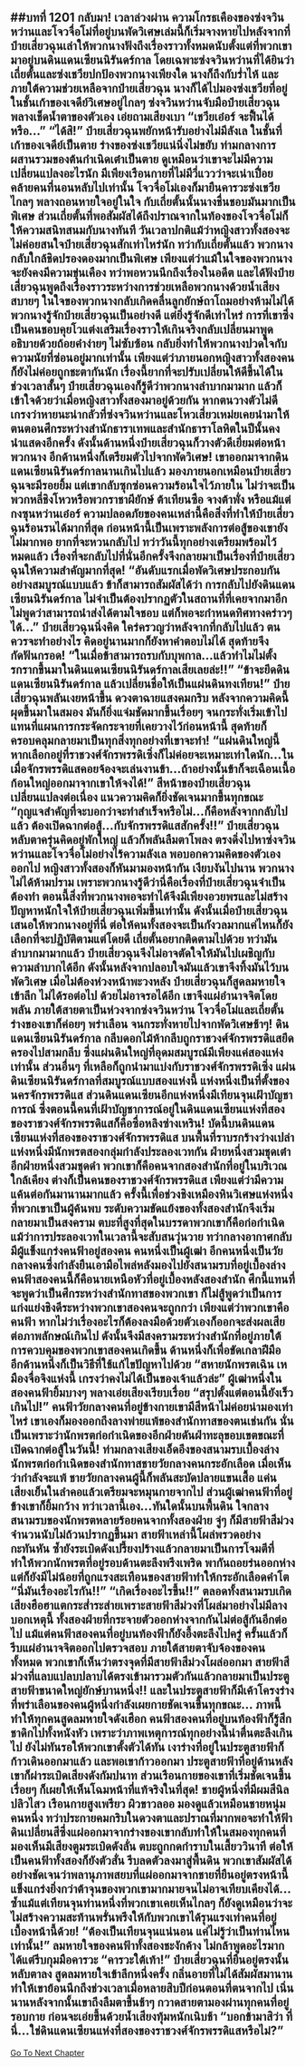 ##บทที่ 1201 กลับมา!
เวลาล่วงผ่าน ความโกรธเคืองของซ่งจวินหว่านและโจวจื่อโม่ที่อยู่บนพัดวิเศษเล่มนี้ก็เริ่มจางหายไปหลังจากที่ป๋ายเสี่ยวฉุนเล่าให้พวกนางฟังถึงเรื่องราวทั้งหมดนับตั้งแต่ที่พวกเขามาอยู่บนดินแดนเซียนนิรันดร์กาล
โดยเฉพาะซ่งจวินหว่านที่ได้ยินว่าเถี่ยตั้นและซ่งเชวียปกป้องพวกนางเพียงใด นางก็ถึงกับร่ำไห้ และภายใต้ความช่วยเหลือจากป๋ายเสี่ยวฉุน นางก็ได้ไปมองซ่งเชวียที่อยู่ในชั้นเก้าของเจดีย์วิเศษอยู่ไกลๆ ซ่งจวินหว่านจับมือป๋ายเสี่ยวฉุนพลางเช็ดน้ำตาของตัวเอง เอ่ยถามเสียงเบา
“เชวียเอ๋อร์ จะฟื้นได้หรือ...”
“ได้สิ!” ป๋ายเสี่ยวฉุนพยักหน้ารับอย่างไม่มีลังเล
ในชั้นที่เก้าของเจดีย์เป็นตาย ร่างของซ่งเชวียแน่นิ่งไม่ขยับ ท่ามกลางการผสานรวมของต้นกำเนิดเต๋าเป็นตาย ดูเหมือนว่าเขาจะไม่มีความเปลี่ยนแปลงอะไรนัก มีเพียงเรือนกายที่ไม่มีวี่แววว่าจะเน่าเปื่อย คล้ายคนที่นอนหลับไปเท่านั้น
โจวจื่อโม่เองก็มายืนคารวะซ่งเชวียไกลๆ พลางถอนหายใจอยู่ในใจ กับเถี่ยตั้นนั้นนางชื่นชอบมันมากเป็นพิเศษ ส่วนเถี่ยตั้นที่พอสัมผัสได้ถึงปราณจากในท้องของโจวจื่อโม่ก็ให้ความสนิทสนมกับนางทันที วันเวลาปกติแม้ว่าหญิงสาวทั้งสองจะไม่ค่อยสนใจป๋ายเสี่ยวฉุนสักเท่าไหร่นัก ทว่ากับเถี่ยตั้นแล้ว พวกนางกลับใกล้ชิดปรองดองมากเป็นพิเศษ
เพียงแต่ว่าแม้ในใจของพวกนางจะยังคงมีความขุ่นเคือง ทว่าพอหวนนึกถึงเรื่องในอดีต และได้ฟังป๋ายเสี่ยวฉุนพูดถึงเรื่องราวระหว่างการช่วยเหลือพวกนางด้วยน้ำเสียงสบายๆ ในใจของพวกนางกลับเกิดคลื่นลูกยักษ์ถาโถมอย่างห้ามไม่ได้
พวกนางรู้จักป๋ายเสี่ยวฉุนเป็นอย่างดี แต่ยิ่งรู้จักดีเท่าไหร่ การที่เขาซึ่งเป็นคนชอบคุยโวแต่งเสริมเรื่องราวให้เกินจริงกลับเปลี่ยนมาพูดอธิบายด้วยถ้อยคำง่ายๆ ไม่ซับซ้อน กลับยิ่งทำให้พวกนางปวดใจกับความนัยที่ซ่อนอยู่มากเท่านั้น
เพียงแต่ว่าภายนอกหญิงสาวทั้งสองคนก็ยังไม่ค่อยถูกชะตากันนัก เรื่องนี้ยากที่จะปรับเปลี่ยนให้ดีขึ้นได้ในช่วงเวลาสั้นๆ
ป๋ายเสี่ยวฉุนเองก็รู้ดีว่าพวกนางลำบากมามาก แล้วก็เข้าใจด้วยว่าเมื่อหญิงสาวทั้งสองมาอยู่ด้วยกัน หากตนวางตัวไม่ดี เกรงว่าหายนะน่ากลัวที่ซ่งจวินหว่านและโหวเสี่ยวเหม่ยเคยนำมาให้ตนตอนศึกระหว่างสำนักธาราเทพและสำนักธาราโลหิตในปีนั้นคงนำแสดงอีกครั้ง
ดังนั้นด้านหนึ่งป๋ายเสี่ยวฉุนก็วางตัวดีเยี่ยมต่อหน้าพวกนาง อีกด้านหนึ่งก็เตรียมตัวไปจากพัดวิเศษ!
เขาออกมาจากดินแดนเซียนนิรันดร์กาลนานเกินไปแล้ว มองภายนอกเหมือนป๋ายเสี่ยวฉุนจะมีรอยยิ้ม แต่เขากลับซุกซ่อนความร้อนใจไว้ภายใน ไม่ว่าจะเป็นพวกหลี่ชิงโหวหรือพวกราชาผียักษ์ ต้าเทียนซือ จางต้าพั่ง หรือแม้แต่กงซุนหว่านเอ๋อร์ ความปลอดภัยของคนเหล่านี้คือสิ่งที่ทำให้ป๋ายเสี่ยวฉุนร้อนรนได้มากที่สุด
ก่อนหน้านี้เป็นเพราะพลังการต่อสู้ของเขายังไม่มากพอ ยากที่จะหวนกลับไป ทว่าวันนี้ทุกอย่างเตรียมพร้อมไว้หมดแล้ว เรื่องที่จะกลับไปที่นั่นอีกครั้งจึงกลายมาเป็นเรื่องที่ป๋ายเสี่ยวฉุนให้ความสำคัญมากที่สุด!
“อันดับแรกเมื่อพัดวิเศษประกอบกันอย่างสมบูรณ์แบบแล้ว ข้าก็สามารถสัมผัสได้ว่า การกลับไปยังดินแดนเซียนนิรันดร์กาล ไม่จำเป็นต้องปรากฏตัวในสถานที่ที่เคยจากมาอีก ไม่พูดว่าสามารถนำส่งได้ตามใจชอบ แต่ก็พอจะกำหนดทิศทางคร่าวๆ ได้...” ป๋ายเสี่ยวฉุนนิ่งคิด ใคร่ครวญว่าหลังจากที่กลับไปแล้ว ตนควรจะทำอย่างไร
คิดอยู่นานมากก็ยังหาคำตอบไม่ได้ สุดท้ายจึงกัดฟันกรอด!
“ในเมื่อข้าสามารถรบกับบุพกาล...แล้วทำไมไม่ตั้งรกรากขึ้นมาในดินแดนเซียนนิรันดร์กาลเสียเลยล่ะ!!”
“ข้าจะยึดดินแดนเซียนนิรันดร์กาล แล้วเปลี่ยนชื่อให้เป็นแผ่นดินทงเทียน!” ป๋ายเสี่ยวฉุนพลันเงยหน้าขึ้น ดวงตาฉายแสงคมกริบ หลังจากความคิดนี้ผุดขึ้นมาในสมอง มันก็ยิ่งแจ่มชัดมากขึ้นเรื่อยๆ จนกระทั่งเริ่มเข้าไปแทนที่แผนการกระจัดกระจายที่เคยวางไว้ก่อนหน้านี้ สุดท้ายก็ครอบคลุมกลายมาเป็นทุกสิ่งทุกอย่างที่เขาจะทำ!
“แผ่นดินใหญ่นี้ หากเลือกอยู่ที่ราชวงศ์จักรพรรดิเซิ่งก็ไม่ค่อยจะเหมาะเท่าใดนัก...ในเมื่อจักรพรรดิแสคอยจ้องจะเล่นงานข้า...ถ้าอย่างนั้นข้าก็จะเฉือนเนื้อก้อนใหญ่ออกมาจากเขาให้จงได้!” สีหน้าของป๋ายเสี่ยวฉุนเปลี่ยนแปลงต่อเนื่อง แนวความคิดก็ยิ่งชัดเจนมากขึ้นทุกขณะ
“กุญแจสำคัญที่จะบอกว่าจะทำสำเร็จหรือไม่...ก็คือหลังจากกลับไปแล้ว ต้องเปิดฉากต่อสู้...กับจักรพรรดิแสสักครั้ง!!” ป๋ายเสี่ยวฉุนหลับตาครุ่นคิดอยู่พักใหญ่ แล้วก็พลันลืมตาโพลง ตรงดิ่งไปหาซ่งจวินหว่านและโจวจื่อโม่อย่างไร้ความลังเล พอบอกความคิดของตัวเองออกไป หญิงสาวทั้งสองก็หันมามองหน้ากัน เงียบงันไปนาน
พวกนางไม่ได้ห้ามปราม เพราะพวกนางรู้ดีว่านี่คือเรื่องที่ป๋ายเสี่ยวฉุนจำเป็นต้องทำ ตอนนี้สิ่งที่พวกนางพอจะทำได้จึงมีเพียงอวยพรและไม่สร้างปัญหาหนักใจให้ป๋ายเสี่ยวฉุนเพิ่มขึ้นเท่านั้น
ดังนั้นเมื่อป๋ายเสี่ยวฉุนเสนอให้พวกนางอยู่ที่นี่ ต่อให้คนทั้งสองจะเป็นกังวลมากแค่ไหนก็ยังเลือกที่จะปฏิบัติตามแต่โดยดี
เถี่ยตั้นอยากติดตามไปด้วย ทว่ามันลำบากมามากแล้ว ป๋ายเสี่ยวฉุนจึงไม่อาจตัดใจให้มันไปเผชิญกับความลำบากได้อีก ดังนั้นหลังจากปลอบใจมันแล้วเขาจึงทิ้งมันไว้บนพัดวิเศษ เมื่อไม่ต้องห่วงหน้าพะวงหลัง ป๋ายเสี่ยวฉุนก็สูดลมหายใจเข้าลึก ไม่ได้รอต่อไป ด้วยไม่อาจรอได้อีก เขาจึงแผ่อำนาจจิตโดยพลัน ภายใต้สายตาเป็นห่วงจากซ่งจวินหว่าน โจวจื่อโม่และเถี่ยตั้น ร่างของเขาก็ค่อยๆ พร่าเลือน จนกระทั่งหายไปจากพัดวิเศษช้าๆ!
ดินแดนเซียนนิรันดร์กาล กลีบดอกไม้ห้ากลีบถูกราชวงศ์จักรพรรดิแสยึดครองไปสามกลีบ ซึ่งแผ่นดินใหญ่ที่อุดมสมบูรณ์มีเพียงแค่สองแห่งเท่านั้น ส่วนอื่นๆ ที่เหลือก็ถูกนำมาแบ่งกับราชวงศ์จักรพรรดิเซิ่ง
แผ่นดินเซียนนิรันดร์กาลที่สมบูรณ์แบบสองแห่งนี้ แห่งหนึ่งเป็นที่ตั้งของนครจักรพรรดิแส ส่วนดินแดนเซียนอีกแห่งหนึ่งมีเทียนจุนเฝ้าบัญชาการณ์ ซึ่งตอนนี้คนที่เฝ้าบัญชาการณ์อยู่ในดินแดนเซียนแห่งที่สองของราชวงศ์จักรพรรดิแสก็คือซื่อหลิงซ่างเหริน!
บัดนี้บนดินแดนเซียนแห่งที่สองของราชวงศ์จักรพรรดิแส บนพื้นที่ราบรกร้างว่างเปล่าแห่งหนึ่งมีนักพรตสองกลุ่มกำลังประลองเวทกัน ฝ่ายหนึ่งสวมชุดเต๋า อีกฝ่ายหนึ่งสวมชุดดำ พวกเขาก็คือคนจากสองสำนักที่อยู่ในบริเวณใกล้เคียง ต่างก็เป็นคนของราชวงศ์จักรพรรดิแส เพียงแต่ว่ามีความแค้นต่อกันมานานมากแล้ว
ครั้งนี้เพื่อช่วงชิงเหมืองหินวิเศษแห่งหนึ่งที่พวกเขาเป็นผู้ค้นพบ ระดับความขัดแย้งของทั้งสองสำนักจึงเริ่มกลายมาเป็นสงคราม ตบะที่สูงที่สุดในบรรดาพวกเขาก็คือก่อกำเนิด แม้ว่าการประลองเวทในเวลานี้จะสับสนวุ่นวาย ทว่ากลางอากาศกลับมีผู้แข็งแกร่งคนฟ้าอยู่สองคน คนหนึ่งเป็นผู้เฒ่า อีกคนหนึ่งเป็นวัยกลางคนซึ่งกำลังยืนเอามือไพล่หลังมองไปยังสนามรบที่อยู่เบื้องล่าง
คนฟ้าสองคนนี้ก็คือนายเหนือหัวที่อยู่เบื้องหลังสองสำนัก ศึกนี้แทนที่จะพูดว่าเป็นศึกระหว่างสำนักทาสของพวกเขา ก็ไม่สู้พูดว่าเป็นการแก่งแย่งชิงดีระหว่างพวกเขาสองคนจะถูกกว่า
เพียงแต่ว่าพวกเขาคือคนฟ้า หากไม่ว่าเรื่องอะไรก็ต้องลงมือด้วยตัวเองก็ออกจะส่งผลเสียต่อภาพลักษณ์เกินไป ดังนั้นจึงมีสงครามระหว่างสำนักที่อยู่ภายใต้การควบคุมของพวกเขาสองคนเกิดขึ้น ด้านหนึ่งก็เพื่อขัดเกลาฝีมือ อีกด้านหนึ่งก็เป็นวิธีที่ใช้แก้ไขปัญหาไปด้วย
“สหายนักพรตเฉิน เหมืองจื่อจิงแห่งนี้ เกรงว่าคงไม่ได้เป็นของเจ้าแล้วล่ะ” ผู้เฒ่าหนึ่งในสองคนฟ้ายิ้มบางๆ พลางเอ่ยเสียงเรียบเรื่อย
“สรุปตั้งแต่ตอนนี้ยังเร็วเกินไป!” คนฟ้าวัยกลางคนที่อยู่ข้างกายเขามีสีหน้าไม่ค่อยน่ามองเท่าไหร่ เขาเองก็มองออกถึงลางพ่ายแพ้ของสำนักทาสของตนเช่นกัน นั่นเป็นเพราะว่านักพรตก่อกำเนิดของอีกฝ่ายดันฝ่าทะลุขอบเขตขณะที่เปิดฉากต่อสู้ในวันนี้!
ท่ามกลางเสียงเอ็ดอึงของสนามรบเบื้องล่าง นักพรตก่อกำเนิดของสำนักทาสชายวัยกลางคนกระอักเลือด เมื่อเห็นว่ากำลังจะแพ้ ชายวัยกลางคนผู้นี้ก็พลันสะบัดปลายแขนเสื้อ แค่นเสียงเย็นในลำคอแล้วเตรียมจะหมุนกายจากไป ส่วนผู้เฒ่าคนฟ้าที่อยู่ข้างเขาก็ยิ้มกว้าง
ทว่าเวลานี้เอง...ทันใดนั้นบนพื้นดิน ใจกลางสนามรบของนักพรตหลายร้อยคนจากทั้งสองฝ่าย จู่ๆ ก็มีสายฟ้าสีม่วงจำนวนนับไม่ถ้วนปรากฏขึ้นมา
สายฟ้าเหล่านี้โผล่พรวดอย่างกะทันหัน ซ้ำยังระเบิดดังเปรี้ยงปร้างแล้วกลายมาเป็นการโจมตีที่ทำให้พวกนักพรตที่อยู่รอบด้านตะลึงพรึงเพริด พากันถอยร่นออกห่าง แต่ก็ยังมีไม่น้อยที่ถูกแรงสะเทือนของสายฟ้าทำให้กระอักเลือดคำโต
“นี่มันเรื่องอะไรกัน!!”
“เกิดเรื่องอะไรขึ้น!!” ตลอดทั้งสนามรบเกิดเสียงฮือฮาแตกระส่ำระส่ายเพราะสายฟ้าสีม่วงที่โผล่มาอย่างไม่มีลางบอกเหตุนี้ ทั้งสองฝ่ายที่กระจายตัวออกห่างจากกันไม่ต่อสู้กันอีกต่อไป แม้แต่คนฟ้าสองคนที่อยู่บนท้องฟ้าก็ยังอึ้งตะลึงไปครู่ ครั้นแล้วก็รีบแผ่อำนาจจิตออกไปตรวจสอบ
ภายใต้สายตาจับจ้องของคนทั้งหมด พวกเขาก็เห็นว่าตรงจุดที่มีสายฟ้าสีม่วงโผล่ออกมา สายฟ้าสีม่วงที่แลบแปลบปลาบได้ตรงเข้ามารวมตัวกันแล้วกลายมาเป็นประตูสายฟ้าขนาดใหญ่ยักษ์บานหนึ่ง!!
และในประตูสายฟ้าก็มีเค้าโครงร่างที่พร่าเลือนของคนผู้หนึ่งกำลังเผยกายชัดเจนขึ้นทุกขณะ...
ภาพนี้ทำให้ทุกคนสูดลมหายใจดังเฮือก คนฟ้าสองคนที่อยู่บนท้องฟ้าก็รู้สึกชาดิกไปทั้งหนังหัว เพราะว่าภาพเหตุการณ์ทุกอย่างนี้น่าตื่นตะลึงเกินไป
ยังไม่ทันรอให้พวกเขาตั้งตัวได้ทัน เงาร่างที่อยู่ในประตูสายฟ้าก็ก้าวเดินออกมาแล้ว และพอเขาก้าวออกมา ประตูสายฟ้าที่อยู่ด้านหลังเขาก็ผ่าระเบิดเสียงดังกัมปนาท ส่วนเรือนกายของเขาที่เริ่มชัดเจนขึ้นเรื่อยๆ ก็เผยให้เห็นโฉมหน้าที่แท้จริงในที่สุด!
ชายผู้หนึ่งที่มีผมสีนิลปลิวไสว เรือนกายสูงเพรียว ผิวขาวลออ มองดูแล้วเหมือนชายหนุ่มคนหนึ่ง ทว่าประกายคมกริบในดวงตาและปราณที่มากพอจะทำให้ฟ้าดินเปลี่ยนสีซึ่งแผ่ออกมาจากร่างของเขากลับทำให้ในสมองทุกคนที่มองเห็นมีเสียงตูมระเบิดดังลั่น ตบะถูกกดกำราบในเสี้ยววินาที ต่อให้เป็นคนฟ้าทั้งสองก็ยังตัวสั่น รีบลดตัวลงมาสู่พื้นดิน พวกเขาสัมผัสได้อย่างชัดเจนว่าพลานุภาพสยบที่แผ่ออกมาจากชายที่ยืนอยู่ตรงหน้านี้แข็งแกร่งยิ่งกว่าต้าจุนของพวกเขามากมายจนไม่อาจเทียบเคียงได้...
ซ้ำแม้แต่เทียนจุนท่านหนึ่งที่พวกเขาเคยเห็นไกลๆ ก็ยังดูเหมือนว่าจะไม่สร้างความสะท้านพรั่นพรึงให้กับพวกเขาได้รุนแรงเท่าคนที่อยู่เบื้องหน้านี้ด้วย!
“ต้องเป็นเทียนจุนแน่นอน แค่ไม่รู้ว่าเป็นท่านไหนเท่านั้น!” ลมหายใจของคนฟ้าทั้งสองชะงักค้าง ไม่กล้าพูดอะไรมาก ได้แต่รีบกุมมือคารวะ
“คารวะใต้เท้า!”
ป๋ายเสี่ยวฉุนที่ยืนอยู่ตรงนั้นหลับตาลง สูดลมหายใจเข้าลึกหนึ่งครั้ง กลิ่นอายที่ไม่ได้สัมผัสมานานทำให้เขาย้อนนึกถึงช่วงเวลาเมื่อหลายสิบปีก่อนตอนที่ตนจากไป เนิ่นนานหลังจากนั้นเขาถึงลืมตาขึ้นช้าๆ กวาดสายตามองผ่านทุกคนที่อยู่รอบกาย ก่อนจะเอ่ยขึ้นด้วยน้ำเสียงทุ้มหนักเนิบช้า
“บอกข้ามาสิว่า ที่นี่...ใช่ดินแดนเซียนแห่งที่สองของราชวงศ์จักรพรรดิแสหรือไม่?”
------


[Go To Next Chapter]( ./175.md)